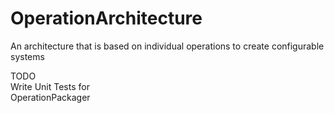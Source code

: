 # OperationArchitecture
An architecture that is based on individual operations to create configurable systems<br/>


TODO<br/>
Write Unit Tests for<br/>
  OperationPackager<br/>
  <br/>
